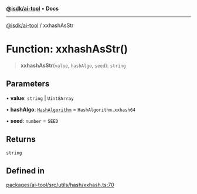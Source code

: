 [**@isdk/ai-tool**](../README.md) • **Docs**

***

[@isdk/ai-tool](../globals.md) / xxhashAsStr

# Function: xxhashAsStr()

> **xxhashAsStr**(`value`, `hashAlgo`, `seed`): `string`

## Parameters

• **value**: `string` \| `Uint8Array`

• **hashAlgo**: [`HashAlgorithm`](../enumerations/HashAlgorithm.md) = `HashAlgorithm.xxhash64`

• **seed**: `number` = `SEED`

## Returns

`string`

## Defined in

[packages/ai-tool/src/utils/hash/xxhash.ts:70](https://github.com/isdk/ai-tool.js/blob/b0813174e9b350ae47231f8e5f885150313123b0/src/utils/hash/xxhash.ts#L70)
